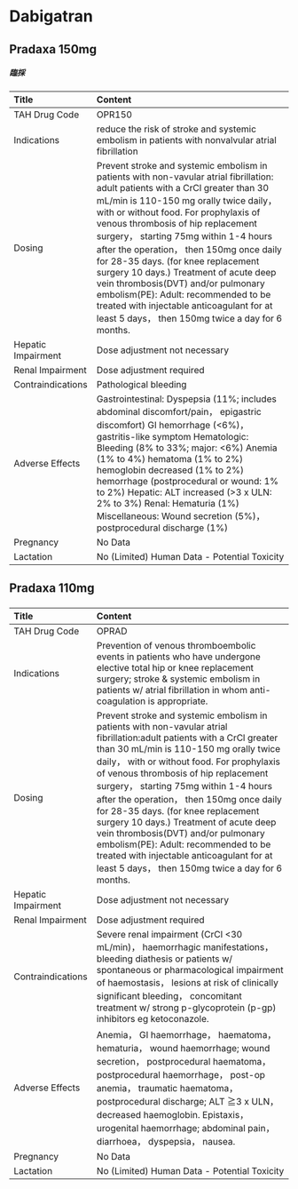 # Dabigatran

## Pradaxa 150mg

##### 臨採

| Title              | Content                                                                                                                                                                                                                                                                                                                                                                                                                                                                                                                                                                                                      |
|:-------------------|:-------------------------------------------------------------------------------------------------------------------------------------------------------------------------------------------------------------------------------------------------------------------------------------------------------------------------------------------------------------------------------------------------------------------------------------------------------------------------------------------------------------------------------------------------------------------------------------------------------------|
| TAH Drug Code      | OPR150                                                                                                                                                                                                                                                                                                                                                                                                                                                                                                                                                                                                       |
| Indications        | reduce the risk of stroke and systemic embolism in patients with nonvalvular atrial fibrillation                                                                                                                                                                                                                                                                                                                                                                                                                                                                                                             |
| Dosing             | Prevent stroke and systemic embolism in patients with non-vavular atrial fibrillation: adult patients with a CrCl greater than 30 mL/min is 110-150 mg orally twice daily， with or without food. For prophylaxis of venous thrombosis of hip replacement surgery， starting 75mg within 1-4 hours after the operation， then 150mg once daily for 28-35 days. (for knee replacement surgery 10 days.) Treatment of acute deep vein thrombosis(DVT) and/or pulmonary embolism(PE): Adult: recommended to be treated with injectable anticoagulant for at least 5 days， then 150mg twice a day for 6 months. |
| Hepatic Impairment | Dose adjustment not necessary                                                                                                                                                                                                                                                                                                                                                                                                                                                                                                                                                                                |
| Renal Impairment   | Dose adjustment required                                                                                                                                                                                                                                                                                                                                                                                                                                                                                                                                                                                     |
| Contraindications  | Pathological bleeding                                                                                                                                                                                                                                                                                                                                                                                                                                                                                                                                                                                        |
| Adverse Effects    | Gastrointestinal: Dyspepsia (11%; includes abdominal discomfort/pain， epigastric discomfort) GI hemorrhage (<6%)， gastritis-like symptom Hematologic: Bleeding (8% to 33%; major: <6%) Anemia (1% to 4%) hematoma (1% to 2%) hemoglobin decreased (1% to 2%) hemorrhage (postprocedural or wound: 1% to 2%) Hepatic: ALT increased (>3 x ULN: 2% to 3%) Renal: Hematuria (1%) Miscellaneous: Wound secretion (5%)， postprocedural discharge (1%)                                                                                                                                                          |
| Pregnancy          | No Data                                                                                                                                                                                                                                                                                                                                                                                                                                                                                                                                                                                                      |
| Lactation          | No (Limited) Human Data - Potential Toxicity                                                                                                                                                                                                                                                                                                                                                                                                                                                                                                                                                                 |

## Pradaxa 110mg

##### 

| Title              | Content                                                                                                                                                                                                                                                                                                                                                                                                                                                                                                                                                                                                     |
|:-------------------|:------------------------------------------------------------------------------------------------------------------------------------------------------------------------------------------------------------------------------------------------------------------------------------------------------------------------------------------------------------------------------------------------------------------------------------------------------------------------------------------------------------------------------------------------------------------------------------------------------------|
| TAH Drug Code      | OPRAD                                                                                                                                                                                                                                                                                                                                                                                                                                                                                                                                                                                                       |
| Indications        | Prevention of venous thromboembolic events in patients who have undergone elective total hip or knee replacement surgery; stroke & systemic embolism in patients w/ atrial fibrillation in whom anti-coagulation is appropriate.                                                                                                                                                                                                                                                                                                                                                                            |
| Dosing             | Prevent stroke and systemic embolism in patients with non-vavular atrial fibrillation:adult patients with a CrCl greater than 30 mL/min is 110-150 mg orally twice daily， with or without food. For prophylaxis of venous thrombosis of hip replacement surgery， starting 75mg within 1-4 hours after the operation， then 150mg once daily for 28-35 days. (for knee replacement surgery 10 days.) Treatment of acute deep vein thrombosis(DVT) and/or pulmonary embolism(PE): Adult: recommended to be treated with injectable anticoagulant for at least 5 days， then 150mg twice a day for 6 months. |
| Hepatic Impairment | Dose adjustment not necessary                                                                                                                                                                                                                                                                                                                                                                                                                                                                                                                                                                               |
| Renal Impairment   | Dose adjustment required                                                                                                                                                                                                                                                                                                                                                                                                                                                                                                                                                                                    |
| Contraindications  | Severe renal impairment (CrCl <30 mL/min)， haemorrhagic manifestations， bleeding diathesis or patients w/ spontaneous or pharmacological impairment of haemostasis， lesions at risk of clinically significant bleeding， concomitant treatment w/ strong p-glycoprotein (p-gp) inhibitors eg ketoconazole.                                                                                                                                                                                                                                                                                               |
| Adverse Effects    | Anemia， GI haemorrhage， haematoma， hematuria， wound haemorrhage; wound secretion， postprocedural haematoma， postprocedural haemorrhage， post-op anemia， traumatic haematoma， postprocedural discharge; ALT ≧3 x ULN， decreased haemoglobin. Epistaxis， urogenital haemorrhage; abdominal pain， diarrhoea， dyspepsia， nausea.                                                                                                                                                                                                                                                                  |
| Pregnancy          | No Data                                                                                                                                                                                                                                                                                                                                                                                                                                                                                                                                                                                                     |
| Lactation          | No (Limited) Human Data - Potential Toxicity                                                                                                                                                                                                                                                                                                                                                                                                                                                                                                                                                                |

